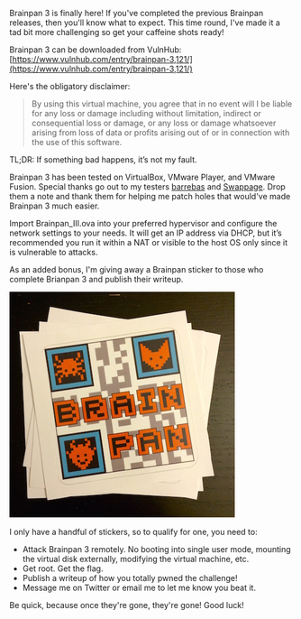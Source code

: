 Brainpan 3 is finally here! If you've completed the previous Brainpan releases, then you'll know what to expect. This time round, I've made it a tad bit more challenging so get your caffeine shots ready!

<!--more-->

Brainpan 3 can be downloaded from VulnHub: [https://www.vulnhub.com/entry/brainpan-3,121/](https://www.vulnhub.com/entry/brainpan-3,121/)

Here's the obligatory disclaimer: 

> By using this virtual machine, you agree that in no event will I be liable for any loss or damage including without limitation, indirect or consequential loss or damage, or any loss or damage whatsoever arising from loss of data or profits arising out of or in connection with the use of this software.

TL;DR: If something bad happens, it’s not my fault.

Brainpan 3 has been tested on VirtualBox, VMware Player, and VMware Fusion. Special thanks go out to my testers [barrebas](https://www.twitter.com/barrebas) and [Swappage](https://www.twitter.com/swappage). Drop them a note and thank them for helping me patch holes that would've made Brainpan 3 much easier.  

Import Brainpan_III.ova into your preferred hypervisor and configure the network settings to your needs. It will get an IP address via DHCP, but it’s recommended you run it within a NAT or visible to the host OS only since it is vulnerable to attacks.

As an added bonus, I'm giving away a Brainpan sticker to those who complete Brianpan 3 and publish their writeup. 

![](/images/2015-07-27/stickers.jpg)

I only have a handful of stickers, so to qualify for one, you need to: 

 * Attack Brainpan 3 remotely. No booting into single user mode, mounting the virtual disk externally, modifying the virtual machine, etc. 
 * Get root. Get the flag. 
 * Publish a writeup of how you totally pwned the challenge!
 * Message me on Twitter or email me to let me know you beat it. 

Be quick, because once they're gone, they're gone! Good luck!
